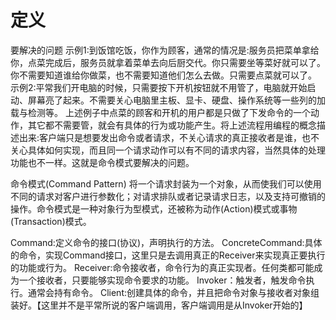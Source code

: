 #  定义


要解决的问题
示例1:到饭馆吃饭，你作为顾客，通常的情况是:服务员把菜单拿给你，点菜完成后，服务员就拿着菜单去向后厨交代。你只需要坐等菜好就可以了。你不需要知道谁给你做菜，也不需要知道他们怎么去做。只需要点菜就可以了。
示例2:平常我们开电脑的时候，只需要按下开机按钮就不用管了，电脑就开始启动、屏幕亮了起来。不需要关心电脑里主板、显卡、硬盘、操作系统等一些列的加载与检测等。
上述例子中点菜的顾客和开机的用户都是只做了下发命令的一个动作，其它都不需要管，就会有具体的行为或功能产生。将上述流程用编程的概念描述出来:客户端只是想要发出命令或者请求，不关心请求的真正接收者是谁，也不关心具体如何实现，而且同一个请求动作可以有不同的请求内容，当然具体的处理功能也不一样。这就是命令模式要解决的问题。


命令模式(Command Pattern) 将一个请求封装为一个对象，从而使我们可以使用不同的请求对客户进行参数化；对请求排队或者记录请求日志，以及支持可撤销的操作。命令模式是一种对象行为型模式，还被称为动作(Action)模式或事物(Transaction)模式。



Command:定义命令的接口(协议)，声明执行的方法。
ConcreteCommand:具体的命令，实现Command接口，这里只是去调用真正的Receiver来实现真正要执行的功能或行为。
Receiver:命令接收者，命令行为的真正实现者。任何类都可能成为一个接收者，只要能够实现命令要求的功能。
Invoker：触发者，触发命令执行。通常会持有命令。
Client:创建具体的命令，并且把命令对象与接收者对象组装好。【这里并不是平常所说的客户端调用，客户端调用是从Invoker开始的】
